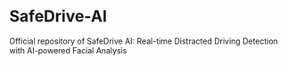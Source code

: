 # SafeDrive-AI
Official repository of SafeDrive AI: Real-time Distracted Driving Detection with AI-powered Facial Analysis
